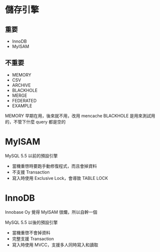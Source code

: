 # 儲存引擎

## 重要
- InnoDB
- MyISAM

## 不重要
- MEMORY
- CSV
- ARCHIVE
- BLACKHOLE
- MERGE
- FEDERATED
- EXAMPLE

MEMORY 早期在用，後來就不用，改用 mencache
BLACKHOLE 是用來測試用的，不管下什麼 query 都是空的

# MyISAM
MySQL 5.5 以前的預設引擎

- 當機重啓時要跑手動修復程式，而且會掉資料
- 不支援 Transaction
- 寫入時使用 Exclusive Lock，會導致 TABLE LOCK

# InnoDB
Innobase Oy 覺得 MyISAM 很爛，所以自幹一個

MySQL 5.5 以後的預設引擎

- 當機重啓不會掉資料
- 完整支援 Transaction
- 寫入時使用 MVCC，支援多人同時寫入和讀取
